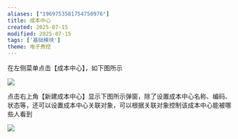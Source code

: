 ```yaml
---
aliases: ["1969753581754750976"]
title: 成本中心
created: 2025-07-15
modified: 2025-07-15
tags: ['基础模块']
theme: 电子费控
---
```


在左侧菜单点击【成本中心】，如下图所示

![](c028530257b1fb8e102ed8352e7778ce.jpg)

点击右上角【新建成本中心】显示下图所示弹窗，除了设置成本中心名称、编码、状态等，还可以设置成本中心关联对象，可以根据关联对象控制该成本中心能被哪些人看到

![](c7824c7eaebff4a4f279621cdd6d7d75.jpg)